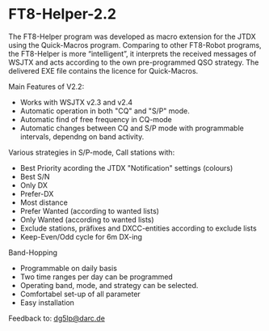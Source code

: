 # FT8-Helper-2.2

The FT8-Helper program was developed as macro extension for the JTDX using the Quick-Macros program. Comparing to other FT8-Robot programs, the FT8-Helper is more “intelligent”, it interprets the received messages of WSJTX and acts according to the own pre-programmed QSO strategy. The delivered EXE file contains the licence for Quick-Macros.

Main Features of V2.2:
- Works with WSJTX v2.3 and v2.4
- Automatic operation in both "CQ" and "S/P" mode.
- Automatic find of free frequency in CQ-mode
- Automatic changes between CQ and S/P mode with programmable intervals, dependng on band activity.

Various strategies in S/P-mode, Call stations with:

- Best Priority acording the JTDX "Notification" settings (colours)
- Best S/N
- Only DX
- Prefer-DX
- Most distance
- Prefer Wanted (according to wanted lists)
- Only Wanted (according to wanted lists)
- Exclude stations, präfixes and DXCC-entities according to exclude lists
- Keep-Even/Odd cycle for 6m DX-ing

Band-Hopping

- Programmable on daily basis
- Two time ranges per day can be programmed
- Operating band, mode, and strategy can be selected.
- Comfortabel set-up of all parameter
- Easy installation

Feedback to: dg5lp@darc.de
